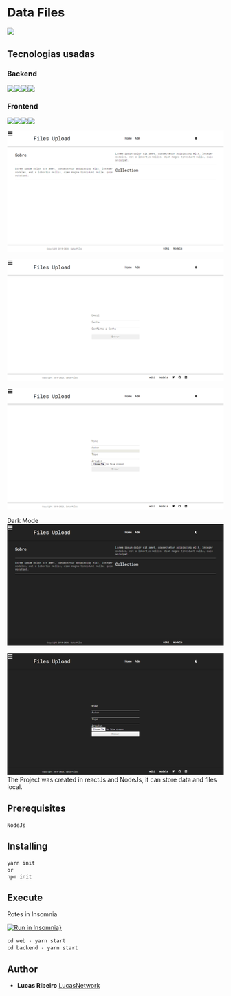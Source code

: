 # Data Files
<div>
 <img src="https://img.shields.io/badge/Version-1.0.0-blue?style=for-the-badge&logo=appveyor"/>
    </div>
    
## Tecnologias usadas
### Backend
<div style="display:flex">
 <img src="https://img.shields.io/badge/Node.js-43853D?style=for-the-badge&logo=node.js&logoColor=white"/>
 <img src="https://img.shields.io/badge/Multer-43853D?style=for-the-badge&logo=multer.js&logoColor=white"/>
 <img src="https://img.shields.io/badge/Express.js-404D59?style=for-the-badge"/>
 <img src="https://img.shields.io/badge/json%20web%20tokens-323330?style=for-the-badge&logo=json-web-tokens&logoColor=pink"/>
    </div>
    
### Frontend
<div style="display:flex">
 <img src="https://img.shields.io/badge/React-20232A?style=for-the-badge&logo=react&logoColor=61DAFB"/>
 <img src="https://img.shields.io/badge/React_Router-CA4245?style=for-the-badge&logo=react-router&logoColor=white"/>
  <img src="https://img.shields.io/badge/Axios-404D59?style=for-the-badge"/>
  <img src="https://img.shields.io/badge/Sass-CC6699?style=for-the-badge&logo=sass&logoColor=white"/>
    </div>
    
![](backend/src/tmp/img/HomeLight.png)

![](backend/src/tmp/img/LoginLight.png)

![](backend/src/tmp/img/AdmLight.png)

Dark Mode
![](backend/src/tmp/img/HomeDark.png)

![](backend/src/tmp/img/AdmDark.png)
The Project was created in reactJs and NodeJs, it can store data and files local.

## Prerequisites

```
NodeJs
```

## Installing
    yarn init
    or
    npm init
## Execute
Rotes in Insomnia

[![Run in Insomnia}](https://insomnia.rest/images/run.svg)](https://insomnia.rest/run/?label=Awesome%20Api&uri=https%3A%2F%2Fraw.githubusercontent.com%2Flucasnetwork%2FFiles-Upload%2Fmaster%2FInsomnia-Routes-test.json)

    cd web - yarn start
    cd backend - yarn start
## Author
*  **Lucas Ribeiro** [LucasNetwork](https://github.com/LucasNetwork)
